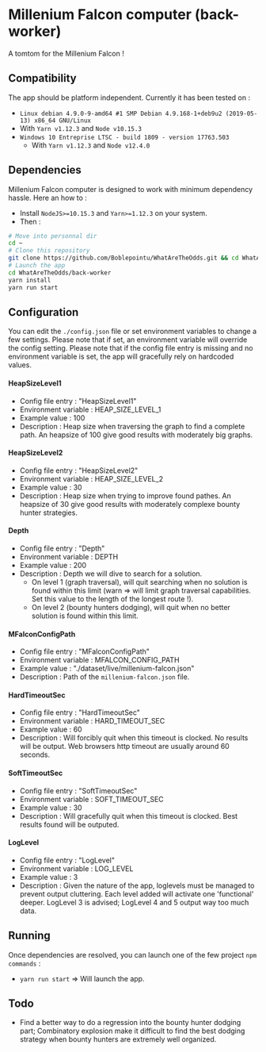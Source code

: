 # Millenium Falcon computer (back-worker)

A tomtom for the Millenium Falcon !

## Compatibility

The app should be platform independent. Currently it has been tested on :
-  `Linux debian 4.9.0-9-amd64 #1 SMP Debian 4.9.168-1+deb9u2 (2019-05-13) x86_64 GNU/Linux`
  - With `Yarn v1.12.3` and `Node v10.15.3`
- `Windows 10 Entreprise LTSC - build 1809 - version 17763.503`
  - With `Yarn v1.12.3` and `Node v12.4.0`

## Dependencies

Millenium Falcon computer is designed to work with minimum dependency hassle. Here an how to :

- Install `NodeJS>=10.15.3` and `Yarn>=1.12.3` on your system.
- Then :
```bash
# Move into personnal dir
cd ~
# Clone this repository
git clone https://github.com/Boblepointu/WhatAreTheOdds.git && cd WhatAreTheOdds
# Launch the app
cd WhatAreTheOdds/back-worker
yarn install
yarn run start
```

## Configuration

You can edit the `./config.json` file or set environment variables to change a few settings.
Please note that if set, an environment variable will override the config setting.
Please note that if the config file entry is missing and no environment variable is set, the app will gracefully rely on hardcoded values.

#### HeapSizeLevel1 
  - Config file entry : "HeapSizeLevel1"
  - Environment variable : HEAP_SIZE_LEVEL_1
  - Example value : 100
  - Description : Heap size when traversing the graph to find a complete path. An heapsize of 100 give good results with moderately big graphs.

#### HeapSizeLevel2
  - Config file entry : "HeapSizeLevel2"
  - Environment variable : HEAP_SIZE_LEVEL_2
  - Example value : 30
  - Description : Heap size when trying to improve found pathes. An heapsize of 30 give good results with moderately complexe bounty hunter strategies.

#### Depth
  - Config file entry : "Depth"
  - Environment variable : DEPTH
  - Example value : 200
  - Description : Depth we will dive to search for a solution. 
      - On level 1 (graph traversal), will quit searching when no solution is found within this limit (warn => will limit graph traversal capabilities. Set this value to the length of the longest route !).
      - On level 2 (bounty hunters dodging), will quit when no better solution is found within this limit.

#### MFalconConfigPath
  - Config file entry : "MFalconConfigPath"
  - Environment variable : MFALCON_CONFIG_PATH
  - Example value : "./dataset/live/millenium-falcon.json"
  - Description : Path of the `millenium-falcon.json` file.

#### HardTimeoutSec
  - Config file entry : "HardTimeoutSec"
  - Environment variable : HARD_TIMEOUT_SEC
  - Example value : 60
  - Description : Will forcibly quit when this timeout is clocked. No results will be output. Web browsers http timeout are usually around 60 seconds.

#### SoftTimeoutSec
  - Config file entry : "SoftTimeoutSec"
  - Environment variable : SOFT_TIMEOUT_SEC
  - Example value : 30
  - Description : Will gracefully quit when this timeout is clocked. Best results found will be outputed.

#### LogLevel
  - Config file entry : "LogLevel"
  - Environment variable : LOG_LEVEL
  - Example value : 3
  - Description : Given the nature of the app, loglevels must be managed to prevent output cluttering. Each level added will activate one 'functional' deeper. LogLevel 3 is advised; LogLevel 4 and 5 output way too much data.

## Running

Once dependencies are resolved, you can launch one of the few project `npm commands` :
  - `yarn run start` => Will launch the app.

## Todo

- Find a better way to do a regression into the bounty hunter dodging part; Combinatory explosion make it difficult to find the best dodging strategy when bounty hunters are extremely well organized. 